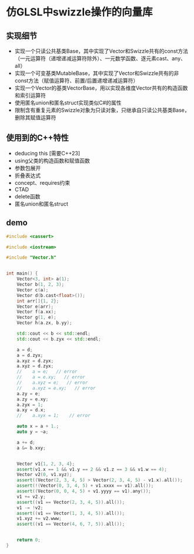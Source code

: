 # 仿GLSL中swizzle操作的向量库

## 实现细节

- 实现一个只读公共基类Base，其中实现了Vector和Swizzle共有的const方法（一元运算符（递增递减运算符除外）、一元数学函数、逐元素cast、any、all）
- 实现一个可变基类MutableBase，其中实现了Vector和Swizzle共有的非const方法（赋值运算符、前置/后置递增递减运算符）
- 实现一个Vector的基类VectorBase，用以实现各维度Vector共有的构造函数和索引运算符
- 使用匿名union和匿名struct实现类似C#的属性
- 限制含有重复元素的Swizzle对象为只读对象，只继承自只读公共基类Base，删除其赋值运算符

## 使用到的C++特性 

- deducing this [需要C++23]
- using父类的构造函数和赋值函数
- 参数包展开
- 折叠表达式
- concept、requires约束
- CTAD
- delete函数
- 匿名union和匿名struct

## demo

```cpp
#include <cassert>

#include <iostream>

#include "Vector.h"


int main() {
    Vector<3, int> a(1);
    Vector b(1, 2, 3);
    Vector c(a);
    Vector d(b.cast<float>());
    int arr[]{1, 2};
    Vector e(arr);
    Vector f(a.xx);
    Vector g(1, e);
    Vector h(a.zx, b.yy);

    std::cout << b << std::endl;
    std::cout << b.zyx << std::endl;

    a = d;
    a = d.zyx;
    a.xyz = d.zyx;
    a.xyz = d.zyx;
    //    a = e;   // error
    //    a = e.xy;   // error
    //    a.xyz = e;   // error
    //    a.xyz = e.xy;   // error
    a.zy = e;
    a.zy = e.xy;
    a.zyx = 1;
    a.xy = d.x;
    //    a.xyx = 1;    // error

    auto x = a + 1.;
    auto y = ~a;

    a += d;
    a &= b.xxy;


    Vector v1{1, 2, 3, 4};
    assert(v1.x == 1 && v1.y == 2 && v1.z == 3 && v1.w == 4);
    Vector v2(0, v1.xyz);
    assert((Vector(2, 3, 4, 5) > Vector(2, 3, 4, 5) - v1.x).all());
    assert(!(Vector(0, 3, 4, 5) + v1.xxxx == v1).all());
    assert((Vector(0, 0, 4, 5) + v1.yyyy == v1).any());
    v1 += v2.y;
    assert((v1 == Vector(2, 3, 4, 5)).all());
    v1 -= !v2;
    assert((v1 == Vector(1, 3, 4, 5)).all());
    v1.xyz += v2.www;
    assert((v1 == Vector(4, 6, 7, 5)).all());


    return 0;
}
```
